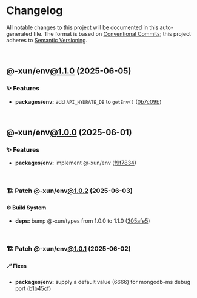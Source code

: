 # Changelog

All notable changes to this project will be documented in this auto-generated
file. The format is based on [Conventional Commits][1];
this project adheres to [Semantic Versioning][2].

<br />

## @-xun/env[@1.1.0][3] (2025-06-05)

### ✨ Features

- **packages/env:** add `API_HYDRATE_DB` to `getEnv()` ([0b7c09b][4])

<br />

## @-xun/env[@1.0.0][5] (2025-06-01)

### ✨ Features

- **packages/env:** implement @-xun/env ([f9f7834][6])

<br />

### 🏗️ Patch @-xun/env[@1.0.2][7] (2025-06-03)

#### ⚙️ Build System

- **deps:** bump @-xun/types from 1.0.0 to 1.1.0 ([305afe5][8])

<br />

### 🏗️ Patch @-xun/env[@1.0.1][9] (2025-06-02)

#### 🪄 Fixes

- **packages/env:** supply a default value (6666) for mongodb-ms debug port ([b1b45cf][10])

[1]: https://conventionalcommits.org
[2]: https://semver.org
[3]: https://github.com/Xunnamius/api-utils/compare/@-xun/env@1.0.2...@-xun/env@1.1.0
[4]: https://github.com/Xunnamius/api-utils/commit/0b7c09badb430143839c51ee6ae32dc6d1082533
[5]: https://github.com/Xunnamius/api-utils/compare/f9f7834aa8021aeded7a800976d133f275cd694e...@-xun/env@1.0.0
[6]: https://github.com/Xunnamius/api-utils/commit/f9f7834aa8021aeded7a800976d133f275cd694e
[7]: https://github.com/Xunnamius/api-utils/compare/@-xun/env@1.0.1...@-xun/env@1.0.2
[8]: https://github.com/Xunnamius/api-utils/commit/305afe5a58edc3c45680a092186eeea712a1a4c8
[9]: https://github.com/Xunnamius/api-utils/compare/@-xun/env@1.0.0...@-xun/env@1.0.1
[10]: https://github.com/Xunnamius/api-utils/commit/b1b45cf09cd5af6593920ea281ef27f4c3efd32f
